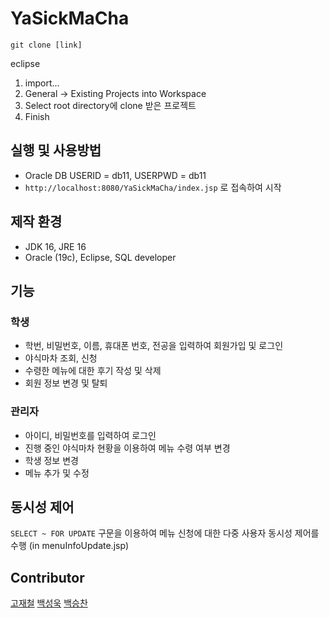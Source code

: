 # YaSickMaCha

```
git clone [link]
```

eclipse
1. import...
2. General -> Existing Projects into Workspace
3. Select root directory에 clone 받은 프로젝트
4. Finish

## 실행 및 사용방법
- Oracle DB USERID = db11, USERPWD = db11
- `http://localhost:8080/YaSickMaCha/index.jsp` 로 접속하여 시작

## 제작 환경
- JDK 16, JRE 16
- Oracle (19c), Eclipse, SQL developer

## 기능
### 학생
- 학번, 비밀번호, 이름, 휴대폰 번호, 전공을 입력하여 회원가입 및 로그인
- 야식마차 조회, 신청
- 수령한 메뉴에 대한 후기 작성 및 삭제
- 회원 정보 변경 및 탈퇴

### 관리자
- 아이디, 비밀번호를 입력하여 로그인
- 진행 중인 야식마차 현황을 이용하여 메뉴 수령 여부 변경
- 학생 정보 변경
- 메뉴 추가 및 수정

## 동시성 제어
`SELECT ~ FOR UPDATE` 구문을 이용하여 메뉴 신청에 대한 다중 사용자 동시성 제어를 수행 (in menuInfoUpdate.jsp)

## Contributor
[고재철](https://github.com/Go-Jaecheol)
[백성욱](https://github.com/SeongukBaek)
[백승찬](https://github.com/Backseungchan)
